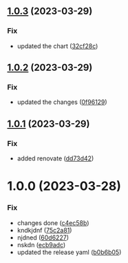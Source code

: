 ## [1.0.3](https://github.com/neeltom92/image-updater/compare/v1.0.2...v1.0.3) (2023-03-29)


### Fix

* updated the chart ([32cf28c](https://github.com/neeltom92/image-updater/commit/32cf28c81cf00bb1d57707ef3f3dced847cff9eb))

## [1.0.2](https://github.com/neeltom92/image-updater/compare/v1.0.1...v1.0.2) (2023-03-29)


### Fix

* updated the changes ([0f96129](https://github.com/neeltom92/image-updater/commit/0f96129e9fe74a67acbd982a55d1b7d56cdade88))

## [1.0.1](https://github.com/neeltom92/image-updater/compare/v1.0.0...v1.0.1) (2023-03-29)


### Fix

* added renovate ([dd73d42](https://github.com/neeltom92/image-updater/commit/dd73d42acbab3ec4fc7e8d00fb8aab0b50d36b32))

# 1.0.0 (2023-03-28)


### Fix

* changes done ([c4ec58b](https://github.com/neeltom92/image-updater/commit/c4ec58ba1dc0dfb28d2e37ee60f8c1580ede944c))
* kndkjdnf ([75c2a81](https://github.com/neeltom92/image-updater/commit/75c2a8149d45d9f299c0e53c09b3640817ef9ff3))
* njdned ([60d6227](https://github.com/neeltom92/image-updater/commit/60d6227702422aa0806220913d9023dad1ab139d))
* nskdn ([ecb9adc](https://github.com/neeltom92/image-updater/commit/ecb9adc0b17e8ec1bf4f16da6ce73078e7e5da98))
* updated the release yaml ([b0b6b05](https://github.com/neeltom92/image-updater/commit/b0b6b050ba4a173fc45e930f6ddbe6ccc0123740))
